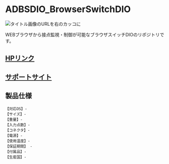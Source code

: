# ADBSDIO_BrowserSwitchDIO

![タイトル画像のURLを右のカッコに](https://bit-trade-one.co.jp/wp/wp-content/uploads/2022/09/P1470590.jpg)

WEBブラウザから接点監視・制御が可能なブラウザスイッチDIOのリポジトリです。

## [HPリンク](http://bit-trade-one.co.jp/) 

## [サポートサイト](https://bit-trade-one.github.io/ADBSDIO_BrowserSwitchDIO/)


## 製品仕様
    【対応OS】-
    【サイズ】-
    【重量】-
    【入力点数】-
    【コネクタ】-
    【電源】-
    【使用温度】-
    【保証期間】 -
    【付属品】-
    【生産国】-
